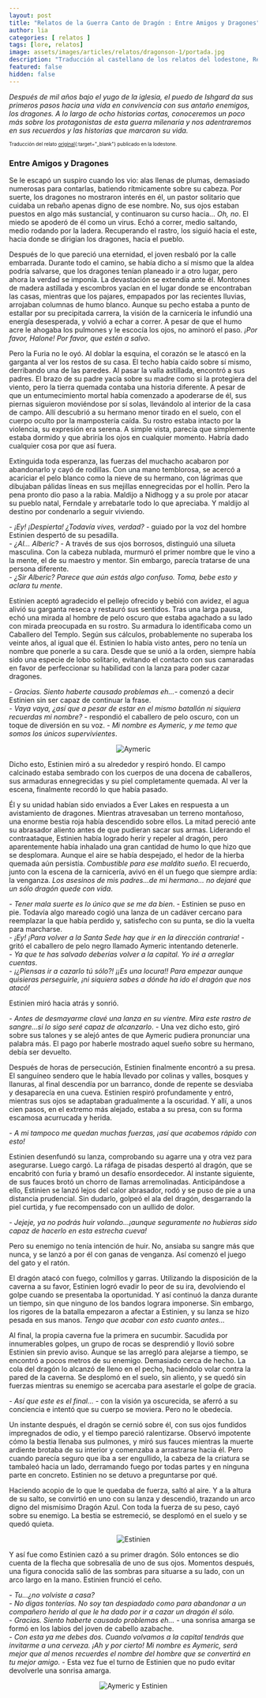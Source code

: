 ```yaml
---
layout: post
title: "Relatos de la Guerra Canto de Dragón : Entre Amigos y Dragones"
author: lia
categories: [ relatos ]
tags: [lore, relatos]
image: assets/images/articles/relatos/dragonson-1/portada.jpg
description: "Traducción al castellano de los relatos del lodestone, Relatos de la Guerra Canto de Dragón : Entre Amigos y Dragones"
featured: false
hidden: false
---
```


*Después de mil años bajo el yugo de la iglesia, el puedo de Ishgard da sus primeros pasos hacia una vida en convivencia con sus antaño enemigos, los dragones. A lo largo de ocho historias cortas, conoceremos un poco más sobre los protagonistas de esta guerra milenaria y nos adentraremos en sus recuerdos y las historias que marcaron su vida.*

<sub><sup>Traducción del relato [original](https://jp.finalfantasyxiv.com/lodestone/special/2015/short_stories/?utm_source=lodestone&utm_medium=pc_playguide&utm_campaign=eu_2015short_stories){:target="_blank"} publicado en la lodestone.</sup></sub>

### Entre Amigos y Dragones

Se le escapó un suspiro cuando los vio: alas llenas de plumas, demasiado numerosas para contarlas, batiendo rítmicamente sobre su cabeza. Por suerte, los dragones no mostraron interés en él, un pastor solitario que cuidaba un rebaño apenas digno de ese nombre. No, sus ojos estaban puestos en algo más sustancial, y continuaron su curso hacia... *Oh, no*. El miedo se apoderó de él como un virus. Echó a correr, medio saltando, medio rodando por la ladera. Recuperando el rastro, los siguió hacia el este, hacia donde se dirigían los dragones, hacia el pueblo.

Después de lo que pareció una eternidad, el joven resbaló por la calle embarrada. Durante todo el camino, se había dicho a sí mismo que la aldea podría salvarse, que los dragones tenían planeado ir a otro lugar, pero ahora la verdad se imponía. La devastación se extendía ante él. Montones de madera astillada y escombros yacían en el lugar donde se encontraban las casas, mientras que los pajares, empapados por las recientes lluvias, arrojaban columnas de humo blanco. Aunque su pecho estaba a punto de estallar por su precipitada carrera, la visión de la carnicería le infundió una energía desesperada, y volvió a echar a correr. A pesar de que el humo acre le ahogaba los pulmones y le escocía los ojos, no aminoró el paso. *¡Por favor, Halone! Por favor, que estén a salvo*.  

Pero la Furia no le oyó. Al doblar la esquina, el corazón se le atascó en la garganta al ver los restos de su casa. El techo había caído sobre sí mismo, derribando una de las paredes. Al pasar la valla astillada, encontró a sus padres. El brazo de su padre yacía sobre su madre como si la protegiera del viento, pero la tierra quemada contaba una historia diferente. A pesar de que un entumecimiento mortal había comenzado a apoderarse de él, sus piernas siguieron moviéndose por sí solas, llevándolo al interior de la casa de campo. Allí descubrió a su hermano menor tirado en el suelo, con el cuerpo oculto por la mampostería caída. Su rostro estaba intacto por la violencia, su expresión era serena. A simple vista, parecía que simplemente estaba dormido y que abriría los ojos en cualquier momento. Habría dado cualquier cosa por que así fuera.

Extinguida toda esperanza, las fuerzas del muchacho acabaron por abandonarlo y cayó de rodillas. Con una mano temblorosa, se acercó a acariciar el pelo blanco como la nieve de su hermano, con lágrimas que dibujaban pálidas líneas en sus mejillas ennegrecidas por el hollín. Pero la pena pronto dio paso a la rabia. Maldijo a Nidhogg y a su prole por atacar su pueblo natal, Ferndale y arrebatarle todo lo que apreciaba. Y maldijo al destino por condenarlo a seguir viviendo.

\- *¡Ey! ¡Despierta! ¿Todavía vives, verdad?* - guiado por la voz del hombre Estinien despertó de su pesadilla.<br/> 
\- *¿Al... Alberic?* - A través de sus ojos borrosos, distinguió una silueta masculina. Con la cabeza nublada, murmuró el primer nombre que le vino a la mente, el de su maestro y mentor. Sin embargo, parecía tratarse de una persona diferente.<br/> 
\- *¿Sir Alberic? Parece que aún estás algo confuso. Toma, bebe esto y aclara tu mente*. 

Estinien aceptó agradecido el pellejo ofrecido y bebió con avidez, el agua alivió su garganta reseca y restauró sus sentidos. Tras una larga pausa, echó una mirada al hombre de pelo oscuro que estaba agachado a su lado con mirada preocupada en su rostro. Su armadura lo identificaba como un Caballero del Templo. Según sus cálculos, probablemente no superaba los veinte años, al igual que él. Estinien lo había visto antes, pero no tenía un nombre que ponerle a su cara. Desde que se unió a la orden, siempre había sido una especie de lobo solitario, evitando el contacto con sus camaradas en favor de perfeccionar su habilidad con la lanza para poder cazar dragones.


\- *Gracias. Siento haberte causado problemas eh…*- comenzó a decir Estinien sin ser capaz de continuar la frase.<br/> 
\- *Vaya vaya, ¿así que a pesar de estar en el mismo batallón ni siquiera recuerdas mi nombre?* - respondió el caballero de pelo oscuro, con un toque de diversión en su voz. -  *Mi nombre es Aymeric, y me temo que somos los únicos supervivientes*.

<p align="center"><img src="{{ site.baseurl }}/assets/images/articles/relatos/dragonson-1/dragonson-1.png" alt="Aymeric"/></p>

Dicho esto, Estinien miró a su alrededor y respiró hondo. El campo calcinado estaba sembrado con los cuerpos de una docena de caballeros, sus armaduras ennegrecidas y su piel completamente quemada. Al ver la escena, finalmente recordó lo que había pasado.

Él y su unidad habían sido enviados a Ever Lakes en respuesta a un avistamiento de dragones. Mientras atravesaban un terreno montañoso, una enorme bestia roja había descendido sobre ellos. La mitad pereció ante su abrasador aliento antes de que pudieran sacar sus armas. Liderando el contraataque, Estinien había logrado herir y repeler al dragón, pero aparentemente había inhalado una gran cantidad de humo lo que hizo que se desplomara. Aunque el aire se había despejado, el hedor de la hierba quemada aún persistía. *Combustible para ese maldito sueño*. El recuerdo, junto con la escena de la carnicería, avivó en él un fuego que siempre ardía: la venganza. *Los asesinos de mis padres…de mi hermano… no dejaré que un sólo dragón quede con vida*.

\- *Tener mala suerte es lo único que se me da bien*. - Estinien se puso en pie. Todavía algo mareado cogió una lanza de un cadáver cercano para reemplazar la que había perdido y, satisfecho con su punta, se dio la vuelta para marcharse.<br/> 
\- *¡Ey! ¡Para volver a la Santa Sede hay que ir en la dirección contraria!* - gritó el caballero de pelo negro llamado Aymeric intentando detenerle.<br/> 
\- *Ya que te has salvado deberías volver a la capital. Yo iré a arreglar cuentas*.<br/> 
\- *¡¿Piensas ir a cazarlo tú sólo?! ¡¡Es una locura!! Para empezar aunque quisieras perseguirle, ¡ni siquiera sabes a dónde ha ido el dragón que nos atacó!*

Estinien miró hacia atrás y sonrió.

\- *Antes de desmayarme clavé una lanza en su vientre. Mira este rastro de sangre…si lo sigo seré capaz de alcanzarlo*. - Una vez dicho esto, giró sobre sus talones y se alejó antes de que Aymeric pudiera pronunciar una palabra más. El pago por haberle mostrado aquel sueño sobre su hermano, debía ser devuelto.

Después de horas de persecución, Estinien finalmente encontró a su presa.<br/>
El sanguíneo sendero que le había llevado por colinas y valles, bosques y llanuras, al final descendía por un barranco, donde de repente se desviaba y desaparecía en una cueva. Estinien respiró profundamente y entró, mientras sus ojos se adaptaban gradualmente a la oscuridad. Y allí, a unos cien pasos, en el extremo más alejado, estaba a su presa, con su forma escamosa acurrucada y herida.

\- *A mi tampoco me quedan muchas fuerzas, ¡así que acabemos rápido con esto!*

Estinien desenfundó su lanza, comprobando su agarre una y otra vez para asegurarse. Luego cargó. La ráfaga de pisadas despertó al dragón, que se encabritó con furia y bramó un desafío ensordecedor. Al instante siguiente, de sus fauces brotó un chorro de llamas arremolinadas. Anticipándose a ello, Estinien se lanzó lejos del calor abrasador, rodó y se puso de pie a una distancia prudencial. Sin dudarlo, golpeó el ala del dragón, desgarrando la piel curtida, y fue recompensado con un aullido de dolor.

\- *Jejeje, ya no podrás huir volando…¡aunque seguramente no hubieras sido capaz de hacerlo en esta estrecha cueva!*

Pero su enemigo no tenía intención de huir. No, ansiaba su sangre más que nunca, y se lanzó a por él con ganas de venganza. Así comenzó el juego del gato y el ratón.

El dragón atacó con fuego, colmillos y garras. Utilizando la disposición de la caverna a su favor, Estinien logró evadir lo peor de su ira, devolviendo el golpe cuando se presentaba la oportunidad. Y así continuó la danza durante un tiempo, sin que ninguno de los bandos lograra imponerse. Sin embargo, los rigores de la batalla empezaron a afectar a Estinien, y su lanza se hizo pesada en sus manos. *Tengo que acabar con esto cuanto antes...*

Al final, la propia caverna fue la primera en sucumbir. Sacudida por innumerables golpes, un grupo de rocas se desprendió y llovió sobre Estinien sin previo aviso. Aunque se las arregló para alejarse a tiempo, se encontró a pocos metros de su enemigo. Demasiado cerca de hecho. La cola del dragón lo alcanzó de lleno en el pecho, haciéndolo volar contra la pared de la caverna. Se desplomó en el suelo, sin aliento, y se quedó sin fuerzas mientras su enemigo se acercaba para asestarle el golpe de gracia. 

\- *Así que este es el final…* -  con la visión ya oscurecida, se aferró a su conciencia e intentó que su cuerpo se moviera. Pero no le obedecía.

Un instante después, el dragón se cernió sobre él, con sus ojos fundidos impregnados de odio, y el tiempo pareció ralentizarse. Observó impotente cómo la bestia llenaba sus pulmones, y miró sus fauces mientras la muerte ardiente brotaba de su interior y comenzaba a arrastrarse hacia él. Pero cuando parecía seguro que iba a ser engullido, la cabeza de la criatura se tambaleó hacia un lado, derramando fuego por todas partes y en ninguna parte en concreto. Estinien no se detuvo a preguntarse por qué.

Haciendo acopio de lo que le quedaba de fuerza, saltó al aire. Y a la altura de su salto, se convirtió en uno con su lanza y descendió, trazando un arco digno del mismísimo Dragón Azul. Con toda la fuerza de su peso, cayó sobre su enemigo. La bestia se estremeció, se desplomó en el suelo y se quedó quieta.

<p align="center"><img src="{{ site.baseurl }}/assets/images/articles/relatos/dragonson-1/dragonson-2.png" alt="Estinien"/></p>

Y así fue como Estinien cazó a su primer dragón. Sólo entonces se dio cuenta de la flecha que sobresalía de uno de sus ojos. Momentos después, una figura conocida salió de las sombras para situarse a su lado, con un arco largo en la mano. Estinien frunció el ceño.

\- *Tu…¿no volviste a casa?*<br/> 
\- *No digas tonterías. No soy tan despiadado como para abandonar a un compañero herido al que le ha dado por ir a cazar un dragón él sólo.*<br/> 
\- *Gracias. Siento haberte causado problemas eh…* - una sonrisa amarga se formó en los labios del joven de cabello azabache.<br/> 
\- *Con esta ya me debes dos. Cuando volvamos a la capital tendrás que invitarme a una cerveza. ¡Ah y por cierto! Mi nombre es Aymeric, será mejor que al menos recuerdes el nombre del hombre que se convertirá en tu mejor amigo.* - Esta vez fue el turno de Estinien que no pudo evitar devolverle una sonrisa amarga.

<p align="center"><img src="{{ site.baseurl }}/assets/images/articles/relatos/dragonson-1/dragonson-3.png" alt="Aymeric y Estinien"/></p>